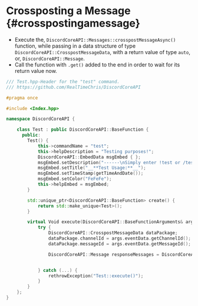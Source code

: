 Crossposting a Message {#crosspostingamessage}
============
- Execute the, `DiscordCoreAPI::Messages::crosspostMessageAsync()` function, while passing in a data structure of type `DiscordCoreAPI::CrosspostMessageData`, with a return value of type `auto`, or, `DiscordCoreAPI::Message`.
- Call the function with `.get()` added to the end in order to wait for its return value now.

```cpp
/// Test.hpp-Header for the "test" command.
/// https://github.com/RealTimeChris/DiscordCoreAPI

#pragma once

#include <Index.hpp>

namespace DiscordCoreAPI {

	class Test : public DiscordCoreAPI::BaseFunction {
	  public:
		Test() {
			this->commandName = "test";
			this->helpDescription = "Testing purposes!";
			DiscordCoreAPI::EmbedData msgEmbed { };
			msgEmbed.setDescription("------\nSimply enter !test or /test!\n------");
			msgEmbed.setTitle("__**Test Usage:**__");
			msgEmbed.setTimeStamp(getTimeAndDate());
			msgEmbed.setColor("FeFeFe");
			this->helpEmbed = msgEmbed;
		}

		std::unique_ptr<DiscordCoreAPI::BaseFunction> create() {
			return std::make_unique<Test>();
		}

		virtual Void execute(DiscordCoreAPI::BaseFunctionArguments& args) {
			try {
				DiscordCoreAPI::CrosspostMessageData dataPackage;
				dataPackage.channelId = args.eventData.getChannelId();
				dataPackage.messageId = args.eventData.getMessageId();

				DiscordCoreAPI::Message responseMessages = DiscordCoreAPI::Messages::crosspostMessageAsync(dataPackage).get();


			} catch (...) {
				rethrowException("Test::execute()");
			}
		}
	};
}
```
